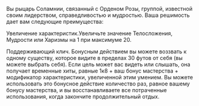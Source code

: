 Вы рыцарь Соламнии, связанный с Орденом Розы, группой, известной своим лидерством, справедливостью и мудростью. Ваша решимость дает вам следующие преимущества:



Увеличение характеристик.Увеличьте значение Телосложения, Мудрости или Харизмы на 1 при максимуме 20.

Поддерживающий клич. Бонусным действием вы можете воззвать к одному существу, которое видите в пределах 30 футов от себя (вы можете выбрать себя). Если цель может вас видеть или слышать, она получает временные хиты, равные 1к8 + ваш бонус мастерства + модификатор характеристики, увеличенной этим умением. Вы можете использовать это бонусное действие количество раз, равное вашему бонусу мастерства, и вы восстанавливаете все потраченные использования, когда закончите продолжительный отдых.

